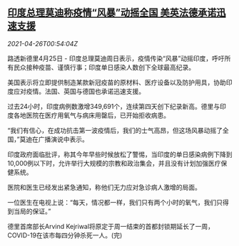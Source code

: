<!--1619398862000-->
[印度总理莫迪称疫情“风暴”动摇全国 美英法德承诺迅速支援](https://cn.reuters.com/article/india-pandemic-0425-sun-idCNKBS2CD01W)
------

<div><i>2021-04-26T00:54:04Z</i></div><p>路透新德里4月25日 - 印度总理莫迪周日表示，疫情传染“风暴”动摇印度，呼吁所有民众接种疫苗、谨慎行事；印度单日感染人数创下全球最高纪录。</p><p>美国表示将立即提供制造某款新冠疫苗的原材料、医疗设备以及防护用具，协助印度应对疫情。法国、英国与德国也承诺迅速支援。</p><p>过去24小时，印度病例数激增349,691个，连续第四天创下纪录新高。德里与印度各地医院在医疗用氧气与病床用罄后，已开始拒收病患。</p><p>“我们有信心，在成功抗击第一波疫情后，我们的士气高昂，但这场风暴动摇了全国，”莫迪在广播演说中表示。</p><p>印度政府面临批评，称其今年早些时候放松了警惕，当印度的单日感染病例下降到10,000例以下时，允许举行大规模的宗教和政治集会，并且没有计划加强医疗保健系统。</p><p>医院和医生已经发出紧急通知，称他们无力应对急诊病人激增的局面。</p><p>一位医生在电视上说：“每天，情况都一样，我们只有两个小时的氧气，我们只得到当局的保证。”</p><p>德里首席部长Arvind Kejriwal将原定于周一结束的首都封锁期延长了一周，COVID-19在该市每四分钟杀死一人。(完)</p>
